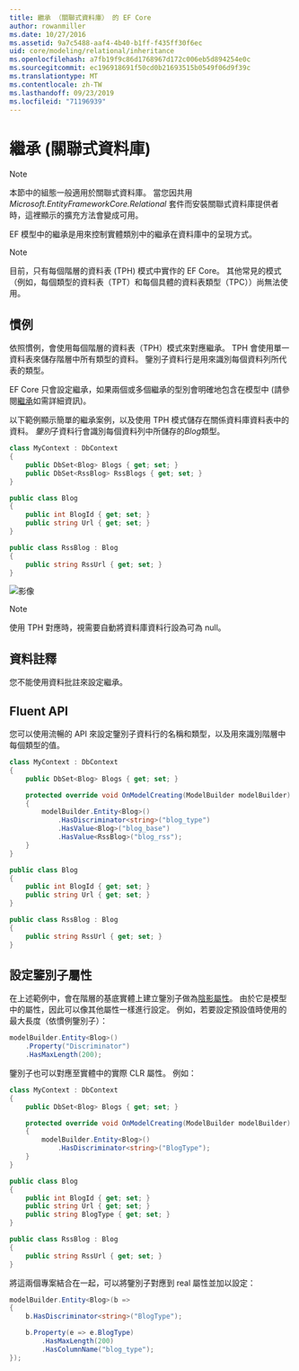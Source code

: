 ```yaml
---
title: 繼承 （關聯式資料庫） 的 EF Core
author: rowanmiller
ms.date: 10/27/2016
ms.assetid: 9a7c5488-aaf4-4b40-b1ff-f435ff30f6ec
uid: core/modeling/relational/inheritance
ms.openlocfilehash: a7fb19f9c86d1768967d172c006eb5d894254e0c
ms.sourcegitcommit: ec196918691f50cd0b21693515b0549f06d9f39c
ms.translationtype: MT
ms.contentlocale: zh-TW
ms.lasthandoff: 09/23/2019
ms.locfileid: "71196939"
---
```

# <a name="inheritance-relational-database"></a>繼承 (關聯式資料庫)

> [!NOTE]  
> 本節中的組態一般適用於關聯式資料庫。 當您因共用 *Microsoft.EntityFrameworkCore.Relational* 套件而安裝關聯式資料庫提供者時，這裡顯示的擴充方法會變成可用。

EF 模型中的繼承是用來控制實體類別中的繼承在資料庫中的呈現方式。

> [!NOTE]  
> 目前，只有每個階層的資料表 (TPH) 模式中實作的 EF Core。 其他常見的模式（例如，每個類型的資料表（TPT）和每個具體的資料表類型（TPC））尚無法使用。

## <a name="conventions"></a>慣例

依照慣例，會使用每個階層的資料表（TPH）模式來對應繼承。 TPH 會使用單一資料表來儲存階層中所有類型的資料。 鑒別子資料行是用來識別每個資料列所代表的類型。

EF Core 只會設定繼承，如果兩個或多個繼承的型別會明確地包含在模型中 (請參閱[繼承](../inheritance.md)如需詳細資訊)。

以下範例顯示簡單的繼承案例，以及使用 TPH 模式儲存在關係資料庫資料表中的資料。 *鑒別*子資料行會識別每個資料列中所儲存的*Blog*類型。

<!-- [!code-csharp[Main](samples/core/relational/Modeling/Conventions/InheritanceDbSets.cs)] -->
``` csharp
class MyContext : DbContext
{
    public DbSet<Blog> Blogs { get; set; }
    public DbSet<RssBlog> RssBlogs { get; set; }
}

public class Blog
{
    public int BlogId { get; set; }
    public string Url { get; set; }
}

public class RssBlog : Blog
{
    public string RssUrl { get; set; }
}
```

![影像](_static/inheritance-tph-data.png)

>[!NOTE]
> 使用 TPH 對應時，視需要自動將資料庫資料行設為可為 null。

## <a name="data-annotations"></a>資料註釋

您不能使用資料批註來設定繼承。

## <a name="fluent-api"></a>Fluent API

您可以使用流暢的 API 來設定鑒別子資料行的名稱和類型，以及用來識別階層中每個類型的值。

<!-- [!code-csharp[Main](samples/core/relational/Modeling/FluentAPI/InheritanceTPHDiscriminator.cs?highlight=7,8,9,10)] -->
``` csharp
class MyContext : DbContext
{
    public DbSet<Blog> Blogs { get; set; }

    protected override void OnModelCreating(ModelBuilder modelBuilder)
    {
        modelBuilder.Entity<Blog>()
            .HasDiscriminator<string>("blog_type")
            .HasValue<Blog>("blog_base")
            .HasValue<RssBlog>("blog_rss");
    }
}

public class Blog
{
    public int BlogId { get; set; }
    public string Url { get; set; }
}

public class RssBlog : Blog
{
    public string RssUrl { get; set; }
}
```

## <a name="configuring-the-discriminator-property"></a>設定鑒別子屬性

在上述範例中，會在階層的基底實體上建立鑒別子做為[陰影屬性](xref:core/modeling/shadow-properties)。 由於它是模型中的屬性，因此可以像其他屬性一樣進行設定。 例如，若要設定預設值時使用的最大長度（依慣例鑒別子）：

```C#
modelBuilder.Entity<Blog>()
    .Property("Discriminator")
    .HasMaxLength(200);
```

鑒別子也可以對應至實體中的實際 CLR 屬性。 例如：
```C#
class MyContext : DbContext
{
    public DbSet<Blog> Blogs { get; set; }

    protected override void OnModelCreating(ModelBuilder modelBuilder)
    {
        modelBuilder.Entity<Blog>()
            .HasDiscriminator<string>("BlogType");
    }
}

public class Blog
{
    public int BlogId { get; set; }
    public string Url { get; set; }
    public string BlogType { get; set; }
}

public class RssBlog : Blog
{
    public string RssUrl { get; set; }
}
```

將這兩個專案結合在一起，可以將鑒別子對應到 real 屬性並加以設定：
```C#
modelBuilder.Entity<Blog>(b =>
{
    b.HasDiscriminator<string>("BlogType");

    b.Property(e => e.BlogType)
        .HasMaxLength(200)
        .HasColumnName("blog_type");
});
```
